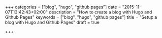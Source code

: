 +++
categories = ["blog", "hugo", "github pages"]
date = "2015-11-07T13:42:43+02:00"
description = "How to create a blog with Hugo and Github Pages"
keywords = ["blog", "hugo", "github pages"]
title = "Setup a blog with Hugo and Github Pages"
draft = true

+++

